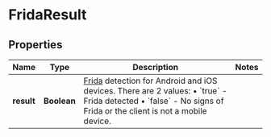 

# FridaResult


## Properties

| Name | Type | Description | Notes |
|------------ | ------------- | ------------- | -------------|
|**result** | **Boolean** | [Frida](https://frida.re/docs/) detection for Android and iOS devices. There are 2 values: • &#x60;true&#x60; - Frida detected • &#x60;false&#x60; - No signs of Frida or the client is not a mobile device.  |  |




